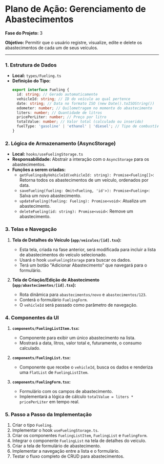 # Plano de Ação: Gerenciamento de Abastecimentos

**Fase do Projeto:** 3

**Objetivo:** Permitir que o usuário registre, visualize, edite e delete os abastecimentos de cada um de seus veículos.

---

### 1. Estrutura de Dados

- **Local:** `types/Fueling.ts`
- **Definição do Tipo:**
  ```typescript
  export interface Fueling {
    id: string; // Gerado automaticamente
    vehicleId: string; // ID do veículo ao qual pertence
    date: string; // Data no formato ISO (new Date().toISOString())
    odometer: number; // Quilometragem no momento do abastecimento
    liters: number; // Quantidade de litros
    pricePerLiter: number; // Preço por litro
    totalValue: number; // Valor total (calculado ou inserido)
    fuelType: 'gasoline' | 'ethanol' | 'diesel'; // Tipo de combustível
  }
  ```

### 2. Lógica de Armazenamento (AsyncStorage)

- **Local:** `hooks/useFuelingStorage.ts`
- **Responsabilidade:** Abstrair a interação com o `AsyncStorage` para os abastecimentos.
- **Funções a serem criadas:**
  - `getFuelingsByVehicleId(vehicleId: string): Promise<Fueling[]>`: Retorna todos os abastecimentos de um veículo, ordenados por data.
  - `saveFueling(fueling: Omit<Fueling, 'id'>): Promise<Fueling>`: Salva um novo abastecimento.
  - `updateFueling(fueling: Fueling): Promise<void>`: Atualiza um abastecimento.
  - `deleteFueling(id: string): Promise<void>`: Remove um abastecimento.

### 3. Telas e Navegação

1.  **Tela de Detalhes do Veículo (`app/veiculos/[id].tsx`):**
    - Esta tela, criada na fase anterior, será modificada para incluir a lista de abastecimentos do veículo selecionado.
    - Usará o hook `useFuelingStorage` para buscar os dados.
    - Terá um botão "Adicionar Abastecimento" que navegará para o formulário.

2.  **Tela de Criação/Edição de Abastecimento (`app/abastecimentos/[id].tsx`):**
    - Rota dinâmica para `abastecimentos/novo` e `abastecimentos/123`.
    - Conterá o formulário `FuelingForm`.
    - O `vehicleId` será passado como parâmetro de navegação.

### 4. Componentes da UI

1.  **`components/FuelingListItem.tsx`:**
    - Componente para exibir um único abastecimento na lista.
    - Mostrará a data, litros, valor total e, futuramente, o consumo calculado.

2.  **`components/FuelingList.tsx`:**
    - Componente que recebe o `vehicleId`, busca os dados e renderiza uma `FlatList` de `FuelingListItem`.

3.  **`components/FuelingForm.tsx`:**
    - Formulário com os campos de abastecimento.
    - Implementará a lógica de cálculo `totalValue = liters * pricePerLiter` em tempo real.

### 5. Passo a Passo da Implementação

1.  Criar o tipo `Fueling`.
2.  Implementar o hook `useFuelingStorage.ts`.
3.  Criar os componentes `FuelingListItem`, `FuelingList` e `FuelingForm`.
4.  Integrar o componente `FuelingList` na tela de detalhes do veículo.
5.  Criar a tela de formulário de abastecimento.
6.  Implementar a navegação entre a lista e o formulário.
7.  Testar o fluxo completo de CRUD para abastecimentos.
